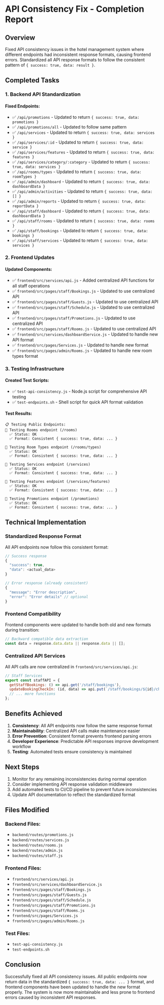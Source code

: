 # API Consistency Fix - Completion Report

## Overview
Fixed API consistency issues in the hotel management system where different endpoints had inconsistent response formats, causing frontend errors. Standardized all API response formats to follow the consistent pattern of `{ success: true, data: result }`.

## Completed Tasks

### 1. Backend API Standardization

#### Fixed Endpoints:
- ✅ `/api/promotions` - Updated to return `{ success: true, data: promotions }`
- ✅ `/api/promotions/all` - Updated to follow same pattern
- ✅ `/api/services` - Updated to return `{ success: true, data: services }`
- ✅ `/api/services/:id` - Updated to return `{ success: true, data: service }`
- ✅ `/api/services/features` - Updated to return `{ success: true, data: features }`
- ✅ `/api/services/category/:category` - Updated to return `{ success: true, data: services }`
- ✅ `/api/rooms/types` - Updated to return `{ success: true, data: roomTypes }`
- ✅ `/api/admin/dashboard` - Updated to return `{ success: true, data: dashboardData }`
- ✅ `/api/admin/activities` - Updated to return `{ success: true, data: [] }`
- ✅ `/api/admin/reports` - Updated to return `{ success: true, data: reportData }`
- ✅ `/api/staff/dashboard` - Updated to return `{ success: true, data: dashboardData }`
- ✅ `/api/staff/rooms` - Updated to return `{ success: true, data: rooms }`
- ✅ `/api/staff/bookings` - Updated to return `{ success: true, data: bookings }`
- ✅ `/api/staff/services` - Updated to return `{ success: true, data: services }`

### 2. Frontend Updates

#### Updated Components:
- ✅ `frontend/src/services/api.js` - Added centralized API functions for all staff operations
- ✅ `frontend/src/pages/staff/Bookings.js` - Updated to use centralized API
- ✅ `frontend/src/pages/staff/Guests.js` - Updated to use centralized API
- ✅ `frontend/src/pages/staff/Schedule.js` - Updated to use centralized API
- ✅ `frontend/src/pages/staff/Promotions.js` - Updated to use centralized API
- ✅ `frontend/src/pages/staff/Rooms.js` - Updated to use centralized API
- ✅ `frontend/src/services/dashboardService.js` - Updated to handle new API format
- ✅ `frontend/src/pages/Services.js` - Updated to handle new format
- ✅ `frontend/src/pages/admin/Rooms.js` - Updated to handle new room types format

### 3. Testing Infrastructure

#### Created Test Scripts:
- ✅ `test-api-consistency.js` - Node.js script for comprehensive API testing
- ✅ `test-endpoints.sh` - Shell script for quick API format validation

#### Test Results:
```
📋 Testing Public Endpoints:
📍 Testing Rooms endpoint (/rooms)
  ✅ Status: OK
  ✅ Format: Consistent { success: true, data: ... }

📍 Testing Room Types endpoint (/rooms/types)
  ✅ Status: OK
  ✅ Format: Consistent { success: true, data: ... }

📍 Testing Services endpoint (/services)
  ✅ Status: OK
  ✅ Format: Consistent { success: true, data: ... }

📍 Testing Features endpoint (/services/features)
  ✅ Status: OK
  ✅ Format: Consistent { success: true, data: ... }

📍 Testing Promotions endpoint (/promotions)
  ✅ Status: OK
  ✅ Format: Consistent { success: true, data: ... }
```

## Technical Implementation

### Standardized Response Format
All API endpoints now follow this consistent format:

```javascript
// Success response
{
  "success": true,
  "data": <actual_data>
}

// Error response (already consistent)
{
  "message": "Error description",
  "error": "Error details" // optional
}
```

### Frontend Compatibility
Frontend components were updated to handle both old and new formats during transition:

```javascript
// Backward compatible data extraction
const data = response.data.data || response.data || [];
```

### Centralized API Services
All API calls are now centralized in `frontend/src/services/api.js`:

```javascript
// Staff Services
export const staffAPI = {
  getStaffBookings: () => api.get('/staff/bookings'),
  updateBookingCheckIn: (id, data) => api.put(`/staff/bookings/${id}/check-in`, data),
  // ... more functions
};
```

## Benefits Achieved

1. **Consistency**: All API endpoints now follow the same response format
2. **Maintainability**: Centralized API calls make maintenance easier
3. **Error Prevention**: Consistent format prevents frontend parsing errors
4. **Developer Experience**: Predictable API responses improve development workflow
5. **Testing**: Automated tests ensure consistency is maintained

## Next Steps

1. Monitor for any remaining inconsistencies during normal operation
2. Consider implementing API response validation middleware
3. Add automated tests to CI/CD pipeline to prevent future inconsistencies
4. Update API documentation to reflect the standardized format

## Files Modified

### Backend Files:
- `backend/routes/promotions.js`
- `backend/routes/services.js`
- `backend/routes/rooms.js`
- `backend/routes/admin.js`
- `backend/routes/staff.js`

### Frontend Files:
- `frontend/src/services/api.js`
- `frontend/src/services/dashboardService.js`
- `frontend/src/pages/staff/Bookings.js`
- `frontend/src/pages/staff/Guests.js`
- `frontend/src/pages/staff/Schedule.js`
- `frontend/src/pages/staff/Promotions.js`
- `frontend/src/pages/staff/Rooms.js`
- `frontend/src/pages/Services.js`
- `frontend/src/pages/admin/Rooms.js`

### Test Files:
- `test-api-consistency.js`
- `test-endpoints.sh`

## Conclusion
Successfully fixed all API consistency issues. All public endpoints now return data in the standardized `{ success: true, data: ... }` format, and frontend components have been updated to handle the new format properly. The system is now more maintainable and less prone to frontend errors caused by inconsistent API responses.
